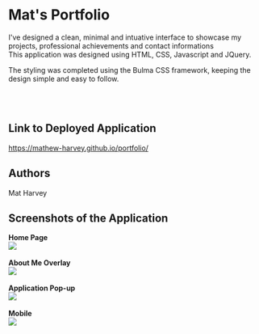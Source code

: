 # Mat's Portfolio
I've designed a clean, minimal and intuative interface to showcase my projects, professional achievements and contact informations
<br />
This application was designed using HTML, CSS, Javascript and JQuery.
<br />
<p>
The styling was completed using the Bulma CSS framework, keeping the design simple and easy to follow. 
 
<br /> <br /> 

## Link to Deployed Application
https://mathew-harvey.github.io/portfolio/
<br /> 

## Authors
Mat Harvey<br/>


## Screenshots of the Application
 
 <strong>Home Page</strong>
<br /> 
<img src="./assets/img/screenshot1.jpg">
<br /> <br /> 
<strong>About Me Overlay</strong>
 <br />
<img src="/assets/img/screenshotsscreenshot2.png">
<br /> <br /> 
<strong>Application Pop-up</strong>
<br /> 
<img src="/assets/img/screenshotsscreenshot3.png">
<br> <br /> 
<strong>Mobile</strong>
<br /> 
<img src="/assets/img/screenshotsscreenshot4.png">
<br> <br />

